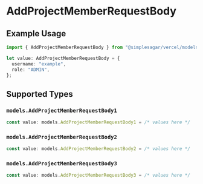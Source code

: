 # AddProjectMemberRequestBody

## Example Usage

```typescript
import { AddProjectMemberRequestBody } from "@simplesagar/vercel/models/addprojectmemberop.js";

let value: AddProjectMemberRequestBody = {
  username: "example",
  role: "ADMIN",
};
```

## Supported Types

### `models.AddProjectMemberRequestBody1`

```typescript
const value: models.AddProjectMemberRequestBody1 = /* values here */
```

### `models.AddProjectMemberRequestBody2`

```typescript
const value: models.AddProjectMemberRequestBody2 = /* values here */
```

### `models.AddProjectMemberRequestBody3`

```typescript
const value: models.AddProjectMemberRequestBody3 = /* values here */
```


